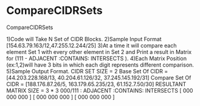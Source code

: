 # CompareCIDRSets
CompareCIDRSets

1)Code will Take N Set of CIDR Blocks.
2)Sample Input Format [154.63.79.163/12,47.255.12.244/25]
3)At a time it will compare each element Set 1 with every other element in Set 2 and Print a result in Matrix for (111 - ADJACENT :CONTAINS: INTERSECTS ).
4)Each Matrix Position (ex:1,2)will have 3 bits in which each digit represents different comparison.
5)Sample Output Format.
CIDR SET SIZE  = 2
 Base Set Of CIDR  = [44.203.228.168/13, 40.204.61.126/32, 37.245.145.192/31]
 Compare Set Of CIDR  = [188.176.87.26/5, 163.179.65.235/23, 61.152.7.50/30]
 RESULTANT MATRIX SIZE = 3 * 3
 000/111 : ADJACENT :CONTAINS: INTERSECTS 
[ 000 000 000 ]
[ 000 000 000 ]
[ 000 000 000 ]
